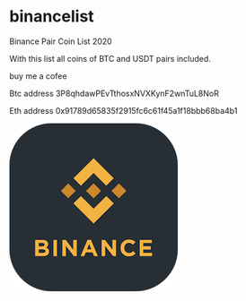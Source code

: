 
# binancelist


Binance Pair Coin List 2020

With this list all coins of BTC and USDT pairs included.

buy me a cofee 

Btc address 3P8qhdawPEvTthosxNVXKynF2wnTuL8NoR

Eth address 0x91789d65835f2915fc6c61f45a1f18bbb68ba4b1


<img src="./binance.png" raw=true style="margin-right: 10px;"/>
